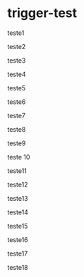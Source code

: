 # trigger-test

teste1

teste2

teste3

teste4

teste5

teste6

teste7

teste8

teste9

teste 10

teste11

teste12

teste13

teste14

teste15

teste16

teste17

teste18
